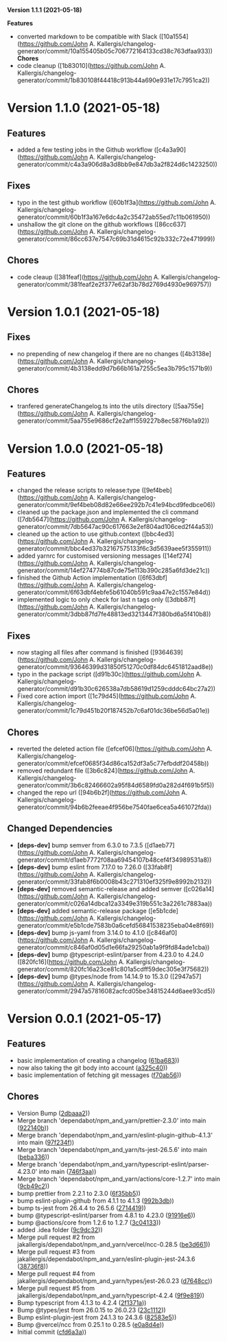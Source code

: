 **Version 1.1.1 (2021-05-18)**

**Features**
- converted markdown to be compatible with Slack ([10a1554](https://github.com/John A. Kallergis/changelog-generator/commit/10a155405b05c706772164133cd38c763dfaa933))
**Chores**
- code cleanup ([1b83010](https://github.com/John A. Kallergis/changelog-generator/commit/1b830108f44418c913b44a690e931e17c7951ca2))


# Version 1.1.0 (2021-05-18)

## Features
- added a few testing jobs in the Github workflow ([c4a3a90](https://github.com/John A. Kallergis/changelog-generator/commit/c4a3a906d8a3d8bb9e847db3a2f824d6c1423250))
## Fixes
- typo in the test github workflow ([60b1f3a](https://github.com/John A. Kallergis/changelog-generator/commit/60b1f3a167e6dc4a2c35472ab55ed7c11b061950))
- unshallow the git clone on the github workflows ([86cc637](https://github.com/John A. Kallergis/changelog-generator/commit/86cc637e7547c69b31d4615c92b332c72e471999))
## Chores
- code cleaup ([381feaf](https://github.com/John A. Kallergis/changelog-generator/commit/381feaf2e2f377e62af3b78d2769d4930e969757))


# Version 1.0.1 (2021-05-18)

## Fixes
- no prepending  of new changelog if there are no changes ([4b3138e](https://github.com/John A. Kallergis/changelog-generator/commit/4b3138edd9d7b66b161a7255c5ea3b795c1571b9))
## Chores
- tranfered generateChangelog.ts into the utils directory ([5aa755e](https://github.com/John A. Kallergis/changelog-generator/commit/5aa755e9686cf2e2aff1559227b8ec587f6b1a92))


# Version 1.0.0 (2021-05-18)

## Features
- changed the release scripts to release:type ([9ef4beb](https://github.com/John A. Kallergis/changelog-generator/commit/9ef4beb08d82e66ee292b7c41e94bcd9fedbce06))
- cleaned up the package.json and implemented the cli command ([7db5647](https://github.com/John A. Kallergis/changelog-generator/commit/7db5647ac90c617663e2ef804ad106ced2f44a53))
- cleaned up the action to use github.context ([bbc4ed3](https://github.com/John A. Kallergis/changelog-generator/commit/bbc4ed37b32167575133f6c3d5639aee5f355911))
- added yarnrc for customised versioning messages ([14ef274](https://github.com/John A. Kallergis/changelog-generator/commit/14ef274774b87cde75e113b390c285a6fd3de21c))
- finished the Github Action implementation ([6f63dbf](https://github.com/John A. Kallergis/changelog-generator/commit/6f63dbf4ebfe5b61040b591c9aa47e2c1557e84d))
- implemented logic to only check for last n tags only ([3dbb87f](https://github.com/John A. Kallergis/changelog-generator/commit/3dbb87fd7fe48813ed3213447f380bd6a5f410b8))
## Fixes
- now staging all files after command is finished ([9364639](https://github.com/John A. Kallergis/changelog-generator/commit/93646399d31850f51270c0df84dc6451812aad8e))
- typo in the package script ([d91b30c](https://github.com/John A. Kallergis/changelog-generator/commit/d91b30c626538a7db58619d1259cdddc64bc27a2))
- Fixed core action import ([1c79d45](https://github.com/John A. Kallergis/changelog-generator/commit/1c79d451b20f187452b7c6af01dc36be56d5a01e))
## Chores
- reverted the deleted action file ([efcef06](https://github.com/John A. Kallergis/changelog-generator/commit/efcef0685f34d86ca152df3a5c77efbddf20458b))
- removed redundant file ([3b6c824](https://github.com/John A. Kallergis/changelog-generator/commit/3b6c82466602a95f84d6589fd0a282d4f691b5f5))
- changed the repo url ([94b6b2f](https://github.com/John A. Kallergis/changelog-generator/commit/94b6b2feeae4f956be7540fae6cea5a461072fda))
## Changed Dependencies
- **[deps-dev]** bump semver from 6.3.0 to 7.3.5 ([d1aeb77](https://github.com/John A. Kallergis/changelog-generator/commit/d1aeb7772f08aa69454107b48cef4f34989531a8))
- **[deps-dev]** bump eslint from 7.17.0 to 7.26.0 ([33fab8f](https://github.com/John A. Kallergis/changelog-generator/commit/33fab8f6b0008b43c271310ef325f9e8992b2132))
- **[deps-dev]** removed semantic-release and added semver ([c026a14](https://github.com/John A. Kallergis/changelog-generator/commit/c026a14dbca12a3349e319b551c3a2261c7883aa))
- **[deps-dev]** added semantic-release package ([e5b1cde](https://github.com/John A. Kallergis/changelog-generator/commit/e5b1cde7583b0a6cefd56841538235eba04e8f69))
- **[deps-dev]** bump js-yaml from 3.14.0 to 4.1.0 ([c846af0](https://github.com/John A. Kallergis/changelog-generator/commit/c846af0d05d1e66fa29250ab1a9f9fd84ade1cba))
- **[deps-dev]** bump @typescript-eslint/parser from 4.23.0 to 4.24.0 ([820fc16](https://github.com/John A. Kallergis/changelog-generator/commit/820fc16a23ce81c801a5cdff59dec305e3f75682))
- **[deps-dev]** bump @types/node from 14.14.9 to 15.3.0 ([2947a57](https://github.com/John A. Kallergis/changelog-generator/commit/2947a57816082acfcd05be34815244d6aee93cd5))


# Version 0.0.1 (2021-05-17)

## Features
- basic implementation of creating a changelog ([61ba683](https://github.com///commit/61ba6830d6853d8f4f4a51ebaa736207852c41ff)))
- now also taking the git body into account ([a325c40](https://github.com///commit/a325c40316a625d456a41ed926b576ebb37005bf)))
- basic implementation of fetching git messages ([f70ab56](https://github.com///commit/f70ab56f3a5a4e18c359769967866b7421c62ac8)))
## Chores
- Version Bump ([2dbaaa2](https://github.com///commit/2dbaaa262bb99ac2c6d2fb9eda8d48daac389aa1)))
- Merge branch 'dependabot/npm_and_yarn/prettier-2.3.0' into main ([922140b](https://github.com///commit/922140b1413669e3800975fceb2d3828437a8eed)))
- Merge branch 'dependabot/npm_and_yarn/eslint-plugin-github-4.1.3' into main ([97f234f](https://github.com///commit/97f234fbd7ff02c269ecaecdd07673d5a78c3485)))
- Merge branch 'dependabot/npm_and_yarn/ts-jest-26.5.6' into main ([beba336](https://github.com///commit/beba3369a841c4fc998b5d2c150b6df73005369e)))
- Merge branch 'dependabot/npm_and_yarn/typescript-eslint/parser-4.23.0' into main ([746f3aa](https://github.com///commit/746f3aa2ccc928c675b6896ccd443f1e741bc752)))
- Merge branch 'dependabot/npm_and_yarn/actions/core-1.2.7' into main ([9cb49c2](https://github.com///commit/9cb49c2e373553be8db677b4eb018aedbf1391a2)))
- bump prettier from 2.2.1 to 2.3.0 ([6f35bb5](https://github.com///commit/6f35bb58fef3ac5fac275237d6d746f547915793)))
- bump eslint-plugin-github from 4.1.1 to 4.1.3 ([992b3db](https://github.com///commit/992b3dba53d8818be77d1eea6ca66f9fcff0ad20)))
- bump ts-jest from 26.4.4 to 26.5.6 ([2714419](https://github.com///commit/2714419d4bd22ca8defc792043751b6d0b9cba0b)))
- bump @typescript-eslint/parser from 4.8.1 to 4.23.0 ([91916e6](https://github.com///commit/91916e65ba26e2542262488d12fb2ed95d2fcc6d)))
- bump @actions/core from 1.2.6 to 1.2.7 ([3c04133](https://github.com///commit/3c041334d008fefca06537a538a1d3ad58a3c8bf)))
- added .idea folder ([9c9dc32](https://github.com///commit/9c9dc3219ec66911229409e57ab29676cef1858b)))
- Merge pull request #2 from jakallergis/dependabot/npm_and_yarn/vercel/ncc-0.28.5 ([be3d661](https://github.com///commit/be3d6614649c877a99b95b3c06419ecd1a633b48)))
- Merge pull request #3 from jakallergis/dependabot/npm_and_yarn/eslint-plugin-jest-24.3.6 ([38736f8](https://github.com///commit/38736f83161612a8206de1c51f80bf7d9f330d9a)))
- Merge pull request #4 from jakallergis/dependabot/npm_and_yarn/types/jest-26.0.23 ([d7648cc](https://github.com///commit/d7648cc2404b418152078570971966d3b90a351d)))
- Merge pull request #5 from jakallergis/dependabot/npm_and_yarn/typescript-4.2.4 ([9f9e819](https://github.com///commit/9f9e819483439a1a446456651a77cd2701a38b5b)))
- Bump typescript from 4.1.3 to 4.2.4 ([2f1371a](https://github.com///commit/2f1371a134d6a2ad93cfd7ea61d5dcae2842d6e3)))
- Bump @types/jest from 26.0.15 to 26.0.23 ([23c1112](https://github.com///commit/23c11128158351e006b4037ad2e69dee4c193359)))
- Bump eslint-plugin-jest from 24.1.3 to 24.3.6 ([82583e5](https://github.com///commit/82583e590d7dd24bbd00224fc5c2bf74d13d72c1)))
- Bump @vercel/ncc from 0.25.1 to 0.28.5 ([e0a8d4e](https://github.com///commit/e0a8d4e7166eca0aee8c57c338860907d5354075)))
- Initial commit ([cfd6a3a](https://github.com///commit/cfd6a3a897596dd1af47194001543eebf94ffe0c)))
